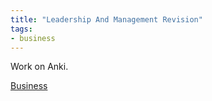```yaml
---
title: "Leadership And Management Revision"
tags:
- business
---
```


Work on Anki.


[Business](/Business)